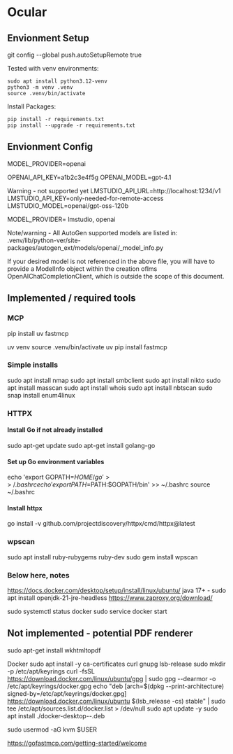 # Ocular

## Envionment Setup
git config --global push.autoSetupRemote true


Tested with venv environments:
```
sudo apt install python3.12-venv
python3 -m venv .venv
source .venv/bin/activate
```

Install Packages:
```
pip install -r requirements.txt
pip install --upgrade -r requirements.txt
```

## Envionment Config
MODEL_PROVIDER=openai

OPENAI_API_KEY=a1b2c3e4f5g
OPENAI_MODEL=gpt-4.1

Warning - not supported yet
LMSTUDIO_API_URL=http://localhost:1234/v1
LMSTUDIO_API_KEY=only-needed-for-remote-access
LMSTUDIO_MODEL=openai/gpt-oss-120b

MODEL_PROVIDER=
    lmstudio, openai

Note/warning - All AutoGen supported models are listed in: .venv/lib/python-ver/site-packages/autogen_ext/models/openai/_model_info.py

If your desired model is not referenced in the above file, you will have to provide a ModelInfo object within the creation oflms OpenAIChatCompletionClient, which is outside the scope of this document.


## Implemented / required tools

### MCP
pip install uv fastmcp 

uv venv
source .venv/bin/activate
uv pip install fastmcp

### Simple installs
sudo apt install nmap
sudo apt install smbclient
sudo apt install nikto
sudo apt install masscan
sudo apt install whois
sudo apt install nbtscan
sudo snap install enum4linux

### HTTPX
#### Install Go if not already installed
sudo apt-get update
sudo apt-get install golang-go

#### Set up Go environment variables
echo 'export GOPATH=$HOME/go' >> ~/.bashrc
echo 'export PATH=$PATH:$GOPATH/bin' >> ~/.bashrc
source ~/.bashrc

#### Install httpx
go install -v github.com/projectdiscovery/httpx/cmd/httpx@latest

### wpscan
sudo apt install ruby-rubygems ruby-dev
sudo gem install wpscan

### Below here, notes
https://docs.docker.com/desktop/setup/install/linux/ubuntu/
java 17+ - sudo apt install openjdk-21-jre-headless
https://www.zaproxy.org/download/

sudo systemctl status docker
sudo service docker start

## Not implemented - potential PDF renderer
sudo apt-get install wkhtmltopdf

Docker
sudo apt install -y ca-certificates curl gnupg lsb-release
sudo mkdir -p /etc/apt/keyrings
curl -fsSL https://download.docker.com/linux/ubuntu/gpg | sudo gpg --dearmor -o /etc/apt/keyrings/docker.gpg
echo "deb [arch=$(dpkg --print-architecture) signed-by=/etc/apt/keyrings/docker.gpg] https://download.docker.com/linux/ubuntu $(lsb_release -cs) stable" | sudo tee /etc/apt/sources.list.d/docker.list > /dev/null
sudo apt update -y
sudo apt install ./docker-desktop-<version>-<arch>.deb

sudo usermod -aG kvm $USER

https://gofastmcp.com/getting-started/welcome